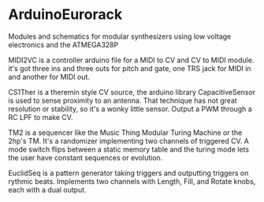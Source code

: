 # ArduinoEurorack
Modules and schematics for modular synthesizers using low voltage electronics and the ATMEGA328P

MIDI2VC is a controller arduino file for a MIDI to CV and CV to MIDI module. it's got three ins and three outs for pitch and gate, one TRS jack for MIDI in and another for MIDI out.

CS1Ther is a theremin style CV source, the arduino library CapacitiveSensor is used to sense proximity to an antenna. That technique has not great resolution or stability, so it's a wonky little sensor. Output a PWM through a RC LPF to make CV. 

TM2 is a sequencer like the Music Thing Modular Turing Machine or the 2hp's TM.  It's a randomizer implementing two channels of triggered CV. A mode switch flips between a static memory table and the turing mode lets the user have constant sequences or evolution. 

EuclidSeq is a pattern generator taking triggers and outputting triggers on rythmic beats. Implements two channels with Length, Fill, and Rotate knobs, each with a dual output. 

